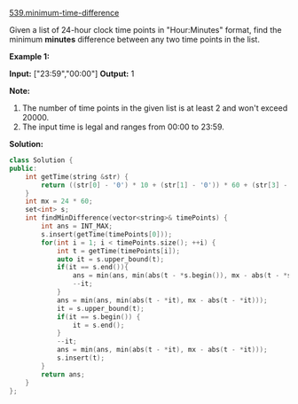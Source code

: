 [539.minimum-time-difference](https://leetcode.com/problems/minimum-time-difference/)  

Given a list of 24-hour clock time points in "Hour:Minutes" format, find the minimum **minutes** difference between any two time points in the list.

**Example 1:**  

**Input:** \["23:59","00:00"\]
**Output:** 1

**Note:**  

1.  The number of time points in the given list is at least 2 and won't exceed 20000.
2.  The input time is legal and ranges from 00:00 to 23:59.  



**Solution:**  

```cpp
class Solution {
public:
    int getTime(string &str) {
        return ((str[0] - '0') * 10 + (str[1] - '0')) * 60 + (str[3] - '0') * 10 + str[4] - '0';
    }
    int mx = 24 * 60;
    set<int> s;
    int findMinDifference(vector<string>& timePoints) {
        int ans = INT_MAX;
        s.insert(getTime(timePoints[0]));
        for(int i = 1; i < timePoints.size(); ++i) {
            int t = getTime(timePoints[i]);
            auto it = s.upper_bound(t);
            if(it == s.end()){
                ans = min(ans, min(abs(t - *s.begin()), mx - abs(t - *s.begin())));
                --it;
            }
            ans = min(ans, min(abs(t - *it), mx - abs(t - *it)));
            it = s.upper_bound(t);
            if(it == s.begin()) {
                it = s.end();
            }
            --it;
            ans = min(ans, min(abs(t - *it), mx - abs(t - *it)));
            s.insert(t);
        }
        return ans;
    }
};
```
      